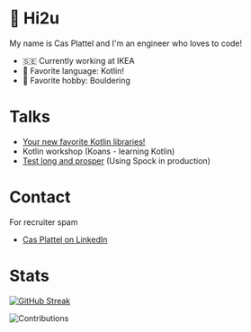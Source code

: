 # 👋 Hi2u

My name is Cas Plattel and I'm an engineer who loves to code!

- 🇸🇪 Currently working at IKEA
- 💜 Favorite language: Kotlin!
- 🧗 Favorite hobby: Bouldering

# Talks

- [Your new favorite Kotlin libraries!](https://www.youtube.com/watch?v=Ukhp7E8Y1e4)
- Kotlin workshop (Koans - learning Kotlin)
- [Test long and prosper](https://www.youtube.com/watch?v=TpHOk_HlFyo) (Using Spock in production)

# Contact

For recruiter spam
* [Cas Plattel on LinkedIn](https://nl.linkedin.com/in/cas-plattel)

# Stats

 [![GitHub Streak](http://github-readme-streak-stats.herokuapp.com?user=casplattel&theme=gruvbox&hide_border=true&border_radius=5&mode=weekly&exclude_days=Sun%2CSat)](https://git.io/streak-stats) 

 ![Contributions](http://github-profile-summary-cards.vercel.app/api/cards/profile-details?username=casplattel&theme=gruvbox) 
